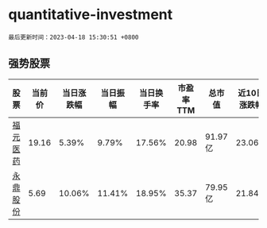 # quantitative-investment

`最后更新时间：2023-04-18 15:30:51 +0800`

## 强势股票

|股票|当前价|当日涨跌幅|当日振幅|当日换手率|市盈率TTM|总市值|近10日涨跌幅|
|----|----|----|----|----|----|----|----|
|[福元医药](https://xueqiu.com/S/SH601089)|19.16|5.39%|9.79%|17.56%|20.98|91.97亿|23.06%|
|[永鼎股份](https://xueqiu.com/S/SH600105)|5.69|10.06%|11.41%|18.95%|35.37|79.95亿|21.84%|
